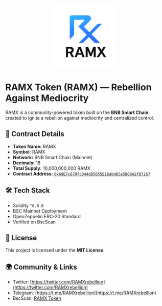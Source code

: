 <p align="center">
  <img src="./assets/ramx-logo.png" alt="RAMX Logo" width="200"/>
</p>

# RAMX Token (RAMX) — Rebellion Against Mediocrity

RAMX is a community-powered token built on the **BNB Smart Chain**, created to ignite a rebellion against mediocrity and centralized control.

## 🔗 Contract Details

- **Token Name:** RAMX
- **Symbol:** RAMX
- **Network:** BNB Smart Chain (Mainnet)
- **Decimals:** 18
- **Total Supply:** 10,000,000,000 RAMX
- **Contract Address:** [`0xA9E7c670fc044dD5055E18ab4D5e5806A2f87267`](https://bscscan.com/address/0xA9E7c670fc044dD5055E18ab4D5e5806A2f87267)

## 🛠 Tech Stack

- Solidity `^0.8.0`
- BSC Mainnet Deployment
- OpenZeppelin ERC-20 Standard
- Verified on BscScan

## 📜 License

This project is licensed under the **MIT License**.

## 🌍 Community & Links

- Twitter: [https://twitter.com/RAMXrebellion](https://twitter.com/RAMXrebellion)
- Telegram: [https://t.me/RAMXrebellion](https://t.me/RAMXrebellion)
- BscScan: [RAMX Token](https://bscscan.com/token/0xA9E7c670fc044dD5055E18ab4D5e5806A2f87267)
